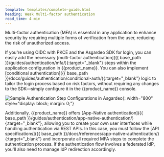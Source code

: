```yaml
---
template: templates/complete-guide.html
heading: Weak Multi-factor authentication
read_time: 4 min
---
```


Multi-factor authentication (MFA) is essential in any application to enhance security by requiring multiple forms of verification from the user, reducing the risk of unauthorized access.


If you're using OIDC with PKCE and the Asgardeo SDK for login, you can easily add the necessary [multi-factor authentication]({{ base_path }}/guides/authentication/mfa/){:target="_blank"} steps within the application configuration in {{product_name}}. You can also implement [conditional authentication]({{ base_path }}/docs/guides/authentication/conditional-auth/){:target="_blank"} logic to tailor the login process based on risk factors, without requiring any changes to the SDK—simply configure it in the {{product_name}} console.

![Sample Authentication Step Configurations in Asgardeo]({{base_path}}/complete-guides/fesecurity/assets/img/image10.png){: width="800" style="display: block; margin: 0;"}



Additionally, {{product_name}} offers [App-Native authentication]({{ base_path }}/guides/authentication/app-native-authentication/){:target="_blank"}, allowing you to create your own user interfaces while handling authentication via REST APIs. In this case, you must follow the [API specifications]({{ base_path }}/docs/references/app-native-authentication/){:target="_blank"} and incorporate all required MFA steps to complete the authentication process. If the authentication flow involves a federated IdP, you'll also need to manage IdP redirection accordingly.



